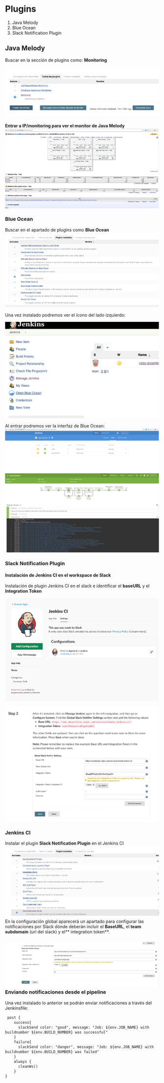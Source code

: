 # Plugins

1. Java Melody
2. Blue Ocean
3. Slack Notification Plugin

## Java Melody

Buscar en la sección de plugins como: **Monitoring**

![](/assets/p2.png)

#### **Entrar a IP/monitoring para ver el monitor de Java Melody**![](/assets/p3.png)

### Blue Ocean

Buscar en el apartado de plugins como **Blue Ocean**![](/assets/p4.png)

Una vez instalado podremos ver el ícono del lado izquierdo:

![](/assets/p5.png)

Al entrar podremos ver la interfaz de Blue Ocean:![](/assets/p6.png)![](/assets/p8.png)

### Slack Notification Plugin

#### Instalación de Jenkins CI en el workspace de Slack

Instalación de plugin Jenkins CI en el slack e identificar el **baseURL** y el **Integration Token**

![](/assets/s1.png)

![](/assets/s2.png)

### Jenkins CI 

Instalar el plugin **Slack Notification Plugin** en el Jenkins CI![](/assets/s3.png)En la configuración global aparecerá un apartado para configurar las notificaciones por Slack dónde deberán incluir el **BaseURL**, el **team subdomain** \(url del slack\) y el** integration token**.

### ![](/assets/s4.png)Enviando notificaciones desde el pipeline

Una vez instalado lo anterior se podrán enviar notificaciones a través del Jenkinsfile:

```
 post {
    success{
      slackSend color: "good", message: "Job: ${env.JOB_NAME} with buildnumber ${env.BUILD_NUMBER} was successful"
    }
    failure{
      slackSend color: "danger", message: "Job: ${env.JOB_NAME} with buildnumber ${env.BUILD_NUMBER} was failed"
    }
    always {
      cleanWs()
    }
}
```



